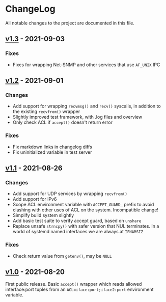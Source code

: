 ChangeLog
=========

All notable changes to the project are documented in this file.


[v1.3][] - 2021-09-03
---------------------

### Fixes
- Fixes for wrapping Net-SNMP and other services that use `AF_UNIX` IPC


[v1.2][] - 2021-09-01
---------------------

### Changes
- Add support for wrapping `recvmsg()` and `recv()` syscalls, in
  addition to the existing `recvfrom()` wrapper
- Slightly improved test framework, with .log files and overview
- Only check ACL if `accept()` doesn't return error

### Fixes
- Fix markdown links in changelog diffs
- Fix uninitialized variable in test server

[v1.1][] - 2021-08-26
---------------------

### Changes
- Add support for UDP services by wrapping `recvfrom()`
- Add support for IPv6
- Scope ACL environment variable with `ACCEPT_GUARD_` prefix to avoid
  clashing with other uses of ACL on the system.  Incompatible change!
- Simplify build system slightly
- Add basic test suite to verify accept guard, based on `unshare`
- Replace unsafe `strncpy()` with safer version that NUL terminates.
  In a world of systemd named interfaces we are always at `IFNAMSIZ`

### Fixes
- Check return value from `getenv()`, may be `NULL`


[v1.0][] - 2021-08-20
---------------------

First public release.  Basic `accept()` wrapper which reads allowed
interface:port tuples from an `ACL=iface:port;iface2:port` environment
variable.

[v1.3]: https://github.com/westermo/accept-guard/compare/v1.2...v1.3
[v1.2]: https://github.com/westermo/accept-guard/compare/v1.1...v1.2
[v1.1]: https://github.com/westermo/accept-guard/compare/v1.0...v1.1
[v1.0]: https://github.com/westermo/accept-guard/compare/v0.0...v1.0
